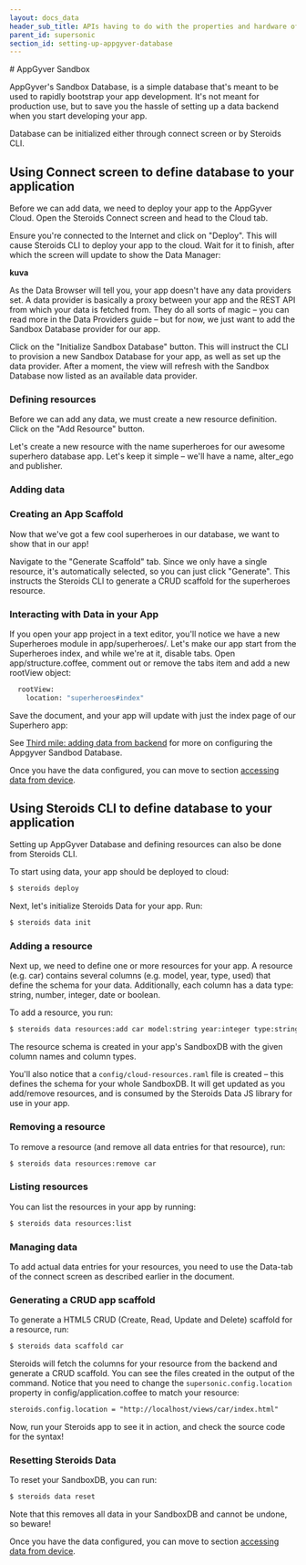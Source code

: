 ```yaml
---
layout: docs_data
header_sub_title: APIs having to do with the properties and hardware of your mobile device.
parent_id: supersonic
section_id: setting-up-appgyver-database
---
```

<section class="docs-section" id="data-providers">
# AppGyver Sandbox

AppGyver's Sandbox Database, is a simple database that's meant to be used to rapidly bootstrap your app development. It's not meant for production use, but to save you the hassle of setting up a data backend when you start developing your app.

Database can be initialized either through connect screen or by Steroids CLI.

## Using Connect screen to define database to your application

Before we can add data, we need to deploy your app to the AppGyver Cloud. Open the Steroids Connect screen and head to the Cloud tab.

Ensure you're connected to the Internet and click on "Deploy". This will cause Steroids CLI to deploy your app to the cloud. Wait for it to finish, after which the screen will update to show the Data Manager:

<strong>kuva</strong>

As the Data Browser will tell you, your app doesn't have any data providers set. A data provider is basically a proxy between your app and the REST API from which your data is fetched from. They do all sorts of magic – you can read more in the Data Providers guide – but for now, we just want to add the Sandbox Database provider for our app.


Click on the "Initialize Sandbox Database" button. This will instruct the CLI to provision a new Sandbox Database for your app, as well as set up the data provider. After a moment, the view will refresh with the Sandbox Database now listed as an available data provider.

### Defining resources

Before we can add any data, we must create a new resource definition. Click on the "Add Resource" button.

Let's create a new resource with the name superheroes for our awesome superhero database app. Let's keep it simple – we'll have a name, alter_ego and publisher.

### Adding data

### Creating an App Scaffold

Now that we've got a few cool superheroes in our database, we want to show that in our app!

Navigate to the "Generate Scaffold" tab. Since we only have a single resource, it's automatically selected, so you can just click "Generate". This instructs the Steroids CLI to generate a CRUD scaffold for the superheroes resource.

### Interacting with Data in your App

If you open your app project in a text editor, you'll notice we have a new Superheroes module in app/superheroes/. Let's make our app start from the Superheroes index, and while we're at it, disable tabs. Open app/structure.coffee, comment out or remove the tabs item and add a new rootView object:

```bash
  rootView:
    location: "superheroes#index"
```

Save the document, and your app will update with just the index page of our Superhero app:

See [Third mile: adding data from backend](/first-mile/third-mile/) for more on configuring the Appgyver Sandbod Database.

Once you have the data configured, you can move to section [accessing data from device](data-management/accessing-data-from-device/).

## Using Steroids CLI to define database to your application

Setting up AppGyver Database and defining resources can also be done from Steroids CLI.

To start using data, your app should be deployed to cloud:

```bash
$ steroids deploy
```

Next, let's initialize Steroids Data for your app. Run:

```bash
$ steroids data init
```

### Adding a resource

Next up, we need to define one or more resources for your app. A resource (e.g. car) contains several columns (e.g. model, year, type, used) that define the schema for your data. Additionally, each column has a data type: string, number, integer, date or boolean.

To add a resource, you run:

```bash
$ steroids data resources:add car model:string year:integer type:string used:boolean
```

The resource schema is created in your app's SandboxDB with the given column names and column types.

You'll also notice that a `config/cloud-resources.raml` file is created – this defines the schema for your whole SandboxDB. It will get updated as you add/remove resources, and is consumed by the Steroids Data JS library for use in your app.

### Removing a resource

To remove a resource (and remove all data entries for that resource), run:

```bash
$ steroids data resources:remove car
```

### Listing resources

You can list the resources in your app by running:

```bash
$ steroids data resources:list
```

### Managing data

To add actual data entries for your resources, you need to use the Data-tab of the connect screen as described earlier in the document.

### Generating a CRUD app scaffold

To generate a HTML5 CRUD (Create, Read, Update and Delete) scaffold for a resource, run:

```bash
$ steroids data scaffold car
```

Steroids will fetch the columns for your resource from the backend and generate a CRUD scaffold. You can see the files created in the output of the command. Notice that you need to change the `supersonic.config.location` property in config/application.coffee to match your resource:

```html
steroids.config.location = "http://localhost/views/car/index.html"
```

Now, run your Steroids app to see it in action, and check the source code for the syntax!

### Resetting Steroids Data

To reset your SandboxDB, you can run:

```bash
$ steroids data reset
```

Note that this removes all data in your SandboxDB and cannot be undone, so beware!

Once you have the data configured, you can move to section [accessing data from device](data-management/accessing-data-from-device/).

</section>